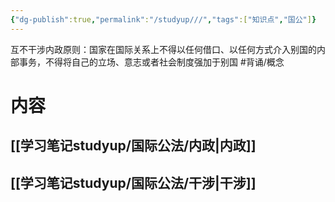 ```yaml
---
{"dg-publish":true,"permalink":"/studyup///","tags":["知识点","国公"]}
---
```


互不干涉内政原则：国家在国际关系上不得以任何借口、以任何方式介入别国的内部事务，不得将自己的立场、意志或者社会制度强加于别国 #背诵/概念 
# 内容
## [[学习笔记studyup/国际公法/内政\|内政]]
## [[学习笔记studyup/国际公法/干涉\|干涉]]
